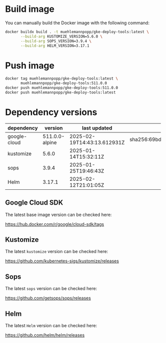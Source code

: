 # Build image

You can manually build the Docker image with the following command:

```bash
docker buildx build . -t muehlemannpopp/gke-deploy-tools:latest \
       --build-arg KUSTOMIZE_VERSION=5.6.0 \
       --build-arg SOPS_VERSION=3.9.4 \
       --build-arg HELM_VERSION=3.17.1
```

# Push image

```bash
docker tag muehlemannpopp/gke-deploy-tools:latest \
       muehlemannpopp/gke-deploy-tools:511.0.0
docker push muehlemannpopp/gke-deploy-tools:511.0.0
docker push muehlemannpopp/gke-deploy-tools:latest
```


# Dependency versions

| dependency   | version                 | last updated                 | digest                       |
|--------------|-------------------------|------------------------------|------------------------------|
| google-cloud | 511.0.0-alpine | 2025-02-19T14:43:13.612931Z | sha256:69bdfb39a8b1e6c23c05323749f1779fdeb78db9cab46265a2675a94f46e8908 |
| kustomize    | 5.6.0        | 2025-01-14T15:32:11Z            |                              |
| sops         | 3.9.4             | 2025-01-25T19:46:43Z                 |                              |
| Helm         | 3.17.1             | 2025-02-12T21:01:05Z                 |                              |


## Google Cloud SDK

The latest base image version can be checked here:

<https://hub.docker.com/r/google/cloud-sdk/tags>


## Kustomize

The latest `kustomize` version can be checked here:

<https://github.com/kubernetes-sigs/kustomize/releases>


## Sops

The latest `sops` version can be checked here:

<https://github.com/getsops/sops/releases>


## Helm

The latest `Helm` version can be checked here:

<https://github.com/helm/helm/releases>
